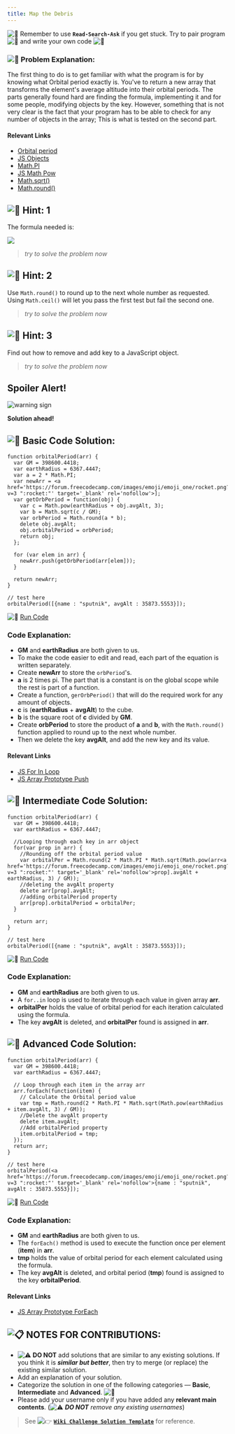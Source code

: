 ```yaml
---
title: Map the Debris
---
```

![:triangular_flag_on_post:](https://forum.freecodecamp.com/images/emoji/emoji_one/triangular_flag_on_post.png?v=3 ":triangular_flag_on_post:") Remember to use <a>**`Read-Search-Ask`**</a> if you get stuck. Try to pair program ![:busts_in_silhouette:](https://forum.freecodecamp.com/images/emoji/emoji_one/busts_in_silhouette.png?v=3 ":busts_in_silhouette:") and write your own code ![:pencil:](https://forum.freecodecamp.com/images/emoji/emoji_one/pencil.png?v=3 ":pencil:")

### ![:checkered_flag:](https://forum.freecodecamp.com/images/emoji/emoji_one/checkered_flag.png?v=3 ":checkered_flag:") Problem Explanation:

The first thing to do is to get familiar with what the program is for by knowing what Orbital period exactly is. You've to return a new array that transforms the element's average altitude into their orbital periods. The parts generally found hard are finding the formula, implementing it and for some people, modifying objects by the key. However, something that is not very clear is the fact that your program has to be able to check for any number of objects in the array; This is what is tested on the second part.

#### Relevant Links

*   <a href='https://en.wikipedia.org/wiki/Orbital_period' target='_blank' rel='nofollow'>Orbital period</a>
*   <a href='https://developer.mozilla.org/en-US/docs/Web/JavaScript/Reference/Global_Objects/Object' target='_blank' rel='nofollow'>JS Objects</a>
*   <a href='https://developer.mozilla.org/en-US/docs/Web/JavaScript/Reference/Global_Objects/Math/PI' target='_blank' rel='nofollow'>Math.PI</a>
*   <a href='http://forum.freecodecamp.com/t/javascript-math-pow/14685' target='_blank' rel='nofollow'>JS Math Pow</a>
*   <a href='https://developer.mozilla.org/en-US/docs/Web/JavaScript/Reference/Global_Objects/Math/sqrt' target='_blank' rel='nofollow'>Math.sqrt()</a>
*   <a href='https://developer.mozilla.org/en-US/docs/Web/JavaScript/Reference/Global_Objects/Math/round' target='_blank' rel='nofollow'>Math.round()</a>

## ![:speech_balloon:](https://forum.freecodecamp.com/images/emoji/emoji_one/speech_balloon.png?v=3 ":speech_balloon:") Hint: 1

The formula needed is:

![](//discourse-user-assets.s3.amazonaws.com/original/2X/e/e212370f07c55165ff69f318ee1eed24779c7532.png)

> _try to solve the problem now_

## ![:speech_balloon:](https://forum.freecodecamp.com/images/emoji/emoji_one/speech_balloon.png?v=3 ":speech_balloon:") Hint: 2

Use `Math.round()` to round up to the next whole number as requested. Using `Math.ceil()` will let you pass the first test but fail the second one.

> _try to solve the problem now_

## ![:speech_balloon:](https://forum.freecodecamp.com/images/emoji/emoji_one/speech_balloon.png?v=3 ":speech_balloon:") Hint: 3

Find out how to remove and add key to a JavaScript object.

> _try to solve the problem now_

## Spoiler Alert!

![warning sign](//discourse-user-assets.s3.amazonaws.com/original/2X/2/2d6c412a50797771301e7ceabd554cef4edcd74d.gif)

**Solution ahead!**

## ![:beginner:](https://forum.freecodecamp.com/images/emoji/emoji_one/beginner.png?v=3 ":beginner:") Basic Code Solution:

    function orbitalPeriod(arr) {
      var GM = 398600.4418;
      var earthRadius = 6367.4447;
      var a = 2 * Math.PI;
      var newArr = <a href='https://forum.freecodecamp.com/images/emoji/emoji_one/rocket.png?v=3 ":rocket:"' target='_blank' rel='nofollow'>];
      var getOrbPeriod = function(obj) {
        var c = Math.pow(earthRadius + obj.avgAlt, 3);
        var b = Math.sqrt(c / GM);
        var orbPeriod = Math.round(a * b);
        delete obj.avgAlt;
        obj.orbitalPeriod = orbPeriod;
        return obj;
      };

      for (var elem in arr) {
        newArr.push(getOrbPeriod(arr[elem]));
      }

      return newArr;
    }

    // test here
    orbitalPeriod([{name : "sputnik", avgAlt : 35873.5553}]);

![:rocket:](https://forum.freecodecamp.com/images/emoji/emoji_one/rocket.png?v=3 ":rocket:") <a href='https://repl.it/CLow/0' target='_blank' rel='nofollow'>Run Code</a>

### Code Explanation:

*   **GM** and **earthRadius** are both given to us.
*   To make the code easier to edit and read, each part of the equation is written separately.
*   Create **newArr** to store the `orbPeriod`'s.
*   **a** is 2 times pi. The part that is a constant is on the global scope while the rest is part of a function.
*   Create a function, `gerOrbPeriod()` that will do the required work for any amount of objects.
*   **c** is (**earthRadius** + **avgAlt**) to the cube.
*   **b** is the square root of **c** divided by **GM**.
*   Create **orbPeriod** to store the product of **a** and **b**, with the `Math.round()` function applied to round up to the next whole number.
*   Then we delete the key **avgAlt**, and add the new key and its value.

#### Relevant Links

*   <a href='http://forum.freecodecamp.com/t/javascript-for-in-loop/14665' target='_blank' rel='nofollow'>JS For In Loop</a>
*   <a href='http://forum.freecodecamp.com/t/javascript-array-prototype-push/14298' target='_blank' rel='nofollow'>JS Array Prototype Push</a>

## ![:sunflower:](https://forum.freecodecamp.com/images/emoji/emoji_one/sunflower.png?v=3 ":sunflower:") Intermediate Code Solution:

    function orbitalPeriod(arr) {
      var GM = 398600.4418;
      var earthRadius = 6367.4447;

      //Looping through each key in arr object
      for(var prop in arr) {
        //Rounding off the orbital period value
        var orbitalPer = Math.round(2 * Math.PI * Math.sqrt(Math.pow(arr<a href='https://forum.freecodecamp.com/images/emoji/emoji_one/rocket.png?v=3 ":rocket:"' target='_blank' rel='nofollow'>prop].avgAlt + earthRadius, 3) / GM));
        //deleting the avgAlt property
        delete arr[prop].avgAlt;
        //adding orbitalPeriod property
        arr[prop].orbitalPeriod = orbitalPer;
      }

      return arr;
    }

    // test here
    orbitalPeriod([{name : "sputnik", avgAlt : 35873.5553}]);

![:rocket:](https://forum.freecodecamp.com/images/emoji/emoji_one/rocket.png?v=3 ":rocket:") <a href='https://repl.it/CLoy/0' target='_blank' rel='nofollow'>Run Code</a>

### Code Explanation:

*   **GM** and **earthRadius** are both given to us.
*   A `for..in` loop is used to iterate through each value in given array **arr**.
*   **orbitalPer** holds the value of orbital period for each iteration calculated using the formula.
*   The key **avgAlt** is deleted, and **orbitalPer** found is assigned in **arr**.

## ![:rotating_light:](https://forum.freecodecamp.com/images/emoji/emoji_one/rotating_light.png?v=3 ":rotating_light:") Advanced Code Solution:

    function orbitalPeriod(arr) {
      var GM = 398600.4418;
      var earthRadius = 6367.4447;

      // Loop through each item in the array arr
      arr.forEach(function(item) {
        // Calculate the Orbital period value
        var tmp = Math.round(2 * Math.PI * Math.sqrt(Math.pow(earthRadius + item.avgAlt, 3) / GM));
        //Delete the avgAlt property
        delete item.avgAlt;
        //Add orbitalPeriod property
        item.orbitalPeriod = tmp;
      });
      return arr;
    }

    // test here
    orbitalPeriod(<a href='https://forum.freecodecamp.com/images/emoji/emoji_one/rocket.png?v=3 ":rocket:"' target='_blank' rel='nofollow'>{name : "sputnik", avgAlt : 35873.5553}]);

![:rocket:](https://forum.freecodecamp.com/images/emoji/emoji_one/rocket.png?v=3 ":rocket:") <a href='https://repl.it/CLoz/0' target='_blank' rel='nofollow'>Run Code</a>

### Code Explanation:

*   **GM** and **earthRadius** are both given to us.
*   The `forEach()` method is used to execute the function once per element (**item**) in **arr**.
*   **tmp** holds the value of orbital period for each element calculated using the formula.
*   The key **avgAlt** is deleted, and orbital period (**tmp**) found is assigned to the key **orbitalPeriod**.

#### Relevant Links

*   <a href='http://forum.freecodecamp.com/t/javascript-array-prototype-foreach/14290' target='_blank' rel='nofollow'>JS Array Prototype ForEach</a>

## ![:clipboard:](https://forum.freecodecamp.com/images/emoji/emoji_one/clipboard.png?v=3 ":clipboard:") NOTES FOR CONTRIBUTIONS:

*   ![:warning:](https://forum.freecodecamp.com/images/emoji/emoji_one/warning.png?v=3 ":warning:") **DO NOT** add solutions that are similar to any existing solutions. If you think it is **_similar but better_**, then try to merge (or replace) the existing similar solution.
*   Add an explanation of your solution.
*   Categorize the solution in one of the following categories — **Basic**, **Intermediate** and **Advanced**. ![:traffic_light:](https://forum.freecodecamp.com/images/emoji/emoji_one/traffic_light.png?v=3 ":traffic_light:")
*   Please add your username only if you have added any **relevant main contents**. (![:warning:](https://forum.freecodecamp.com/images/emoji/emoji_one/warning.png?v=3 ":warning:") **_DO NOT_** _remove any existing usernames_)

> See ![:point_right:](https://forum.freecodecamp.com/images/emoji/emoji_one/point_right.png?v=3 ":point_right:") <a href='http://forum.freecodecamp.com/t/algorithm-article-template/14272' target='_blank' rel='nofollow'>**`Wiki Challenge Solution Template`**</a> for reference.
